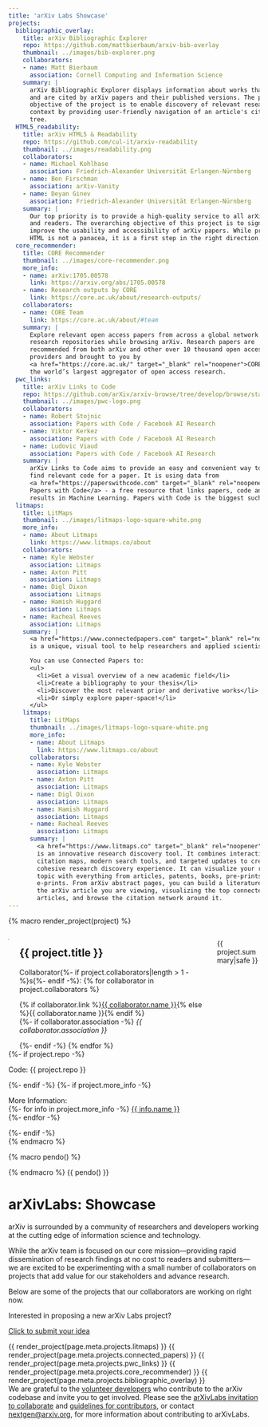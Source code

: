 ```yaml
---
title: 'arXiv Labs Showcase'
projects:
  bibliographic_overlay:
    title: arXiv Bibliographic Explorer
    repo: https://github.com/mattbierbaum/arxiv-bib-overlay
    thumbnail: ../images/bib-explorer.png
    collaborators:
    - name: Matt Bierbaum
      association: Cornell Computing and Information Science
    summary: |
      arXiv Bibliographic Explorer displays information about works that cite
      and are cited by arXiv papers and their published versions. The primary
      objective of the project is to enable discovery of relevant research and
      context by providing user-friendly navigation of an article's citation
      tree.
  HTML5_readability:
    title: arXiv HTML5 & Readability
    repo: https://github.com/cul-it/arxiv-readability
    thumbnail: ../images/readability.png
    collaborators:
    - name: Michael Kohlhase
      association: Friedrich-Alexander Universität Erlangen-Nürnberg
    - name: Ben Firschman
      association: arXiv-Vanity
    - name: Deyan Ginev
      association: Friedrich-Alexander Universität Erlangen-Nürnberg
    summary: |
      Our top priority is to provide a high-quality service to all arXiv authors
      and readers. The overarching objective of this project is to significantly
      improve the usability and accessibility of arXiv papers. While providing
      HTML is not a panacea, it is a first step in the right direction.
  core_recommender:
    title: CORE Recommender
    thumbnail: ../images/core-recommender.png
    more_info:
    - name: arXiv:1705.00578
      link: https://arxiv.org/abs/1705.00578
    - name: Research outputs by CORE
      link: https://core.ac.uk/about/research-outputs/
    collaborators:
    - name: CORE Team
      link: https://core.ac.uk/about/#team
    summary: |
      Explore relevant open access papers from across a global network of
      research repositories while browsing arXiv. Research papers are
      recommended from both arXiv and other over 10 thousand open access data
      providers and brought to you by
      <a href="https://core.ac.uk/" target="_blank" rel="noopener">CORE</a>,
      the world’s largest aggregator of open access research.
  pwc_links:
    title: arXiv Links to Code
    repo: https://github.com/arXiv/arxiv-browse/tree/develop/browse/static/js/paperswithcode.js
    thumbnail: ../images/pwc-logo.png
    collaborators:
    - name: Robert Stojnic
      association: Papers with Code / Facebook AI Research
    - name: Viktor Kerkez
      association: Papers with Code / Facebook AI Research
    - name: Ludovic Viaud
      association: Papers with Code / Facebook AI Research
    summary: |
      arXiv Links to Code aims to provide an easy and convenient way to
      find relevant code for a paper. It is using data from
      <a href="https://paperswithcode.com" target="_blank" rel="noopener">
      Papers with Code</a> - a free resource that links papers, code and
      results in Machine Learning. Papers with Code is the biggest such resource and is licensed under an open license.
  litmaps:
    title: LitMaps
    thumbnail: ../images/litmaps-logo-square-white.png
    more_info:
    - name: About Litmaps
      link: https://www.litmaps.co/about
    collaborators:
    - name: Kyle Webster
      association: Litmaps
    - name: Axton Pitt
      association: Litmaps
    - name: Digl Dixon
      association: Litmaps
    - name: Hamish Huggard
      association: Litmaps
    - name: Racheal Reeves
      association: Litmaps
    summary: |
      <a href="https://www.connectedpapers.com" target="_blank" rel="noopener">Connected Papers</a>
      is a unique, visual tool to help researchers and applied scientists find and explore papers relevant to their field of work.

      You can use Connected Papers to:
      <ul>
        <li>Get a visual overview of a new academic field</li>
        <li>Create a bibliography to your thesis</li>
        <li>Discover the most relevant prior and derivative works</li>
        <li>Or simply explore paper-space!</li>
      </ul>
    litmaps:
      title: LitMaps
      thumbnail: ../images/litmaps-logo-square-white.png
      more_info:
      - name: About Litmaps
        link: https://www.litmaps.co/about
      collaborators:
      - name: Kyle Webster
        association: Litmaps
      - name: Axton Pitt
        association: Litmaps
      - name: Digl Dixon
        association: Litmaps
      - name: Hamish Huggard
        association: Litmaps
      - name: Racheal Reeves
        association: Litmaps
      summary: |
        <a href="https://www.litmaps.co" target="_blank" rel="noopener">Litmaps</a>
        is an innovative research discovery tool. It combines interactive
        citation maps, modern search tools, and targeted updates to create a
        cohesive research discovery experience. It can visualize your research
        topic with everything from articles, patents, books, pre-prints, and
        e-prints. From arXiv abstract pages, you can build a literature map from
        the arXiv article you are viewing, visualizing the top connected
        articles, and browse the citation network around it.
---
```

<style>
h1#arxivlabs {
  margin-top: 0;
}
</style>
{% macro render_project(project) %}
<article class="card">
  <div class="card-content">
    <div class="columns">
      <div class="column is-narrow-tablet">
        <p class="image is-128x128" style="border: 1px solid gray"><img src="{{project.thumbnail}}" alt="" /></p>
      </div>
      <div class="column is-one-third-desktop is-one-half-tablet">
        <h2>{{ project.title }}</h2>
        <span class="label">Collaborator{%- if project.collaborators|length > 1 -%}s{%- endif -%}: </span>
        {% for collaborator in project.collaborators %}
        <p>{% if collaborator.link %}<a href="{{ collaborator.link }}" target="_blank" rel="noopener">{{ collaborator.name }}</a>{% else %}{{ collaborator.name }}{% endif %}<br />
        {%- if collaborator.association -%}
        <em>{{ collaborator.association }}</em></p>
        {%- endif -%}
        {% endfor %}
      </div>
      <div class="column">
        <p>{{ project.summary|safe }}</p>
      </div>
    </div>
    {%- if project.repo -%}
    <p class="has-text-right"><span class="has-text-weight-bold">
      Code: </span>{{ project.repo }}</p>
    {%- endif -%}
    {%- if project.more_info -%}
    <p class="has-text-right"><span class="has-text-weight-bold">
      More Information: </span><br/>
      {%- for info in project.more_info -%}
      <a href="{{ info.link}}" target="_blank" rel="noopener">{{ info.name }}</a><br/>
      {%- endfor -%}
    </p>
    {%- endif -%}
  </div>
</article>
{% endmacro %}


{% macro pendo() %}
<script>
(function(apiKey){
    (function(p,e,n,d,o){var v,w,x,y,z;o=p[d]=p[d]||{};o._q=[];
    v=['initialize','identify','updateOptions','pageLoad','track'];for(w=0,x=v.length;w<x;++w)(function(m){
        o[m]=o[m]||function(){o._q[m===v[0]?'unshift':'push']([m].concat([].slice.call(arguments,0)));};})(v[w]);
        y=e.createElement(n);y.async=!0;y.src='https://content.analytics.arxiv.org/agent/static/'+apiKey+'/pendo.js';
        z=e.getElementsByTagName(n)[0];z.parentNode.insertBefore(y,z);})(window,document,'script','pendo');

        // Call this whenever information about your visitors becomes available
        // Please use Strings, Numbers, or Bools for value types.
        pendo.initialize({
            visitor: {
                id:              'arxiv-labs-user'   // Required if user is logged in
                // email:        // Recommended if using Pendo Feedback, or NPS Email
                // full_name:    // Recommended if using Pendo Feedback
                // role:         // Optional
                // You can add any additional visitor level key-values here,
                // as long as it's not one of the above reserved names.
            },

            account: {
                id:           'ARXIV-LABS' // Highly recommended
                // name:         // Optional
                // is_paying:    // Recommended if using Pendo Feedback
                // monthly_value:// Recommended if using Pendo Feedback
                // planLevel:    // Optional
                // planPrice:    // Optional
                // creationDate: // Optional
                // You can add any additional account level key-values here,
                // as long as it's not one of the above reserved names.
            }
        });
})('d6494389-b427-4103-7c76-03182ecc8e60');
</script>
{% endmacro %}
{{ pendo() }}
# arXivLabs: Showcase

arXiv is surrounded by a community of researchers and developers working at the cutting edge of information science and technology.

While the arXiv team is focused on our core mission—providing rapid dissemination of research findings at no cost to readers and submitters—we are excited to be experimenting with a small number of collaborators on projects that add value for our stakeholders and advance research.

Below are some of the projects that our collaborators are working on right now.

Interested in proposing a new arXiv Labs project?

<a href="/project-proposal" class="button-fancy">Click to submit your idea <span> </span></a>

{{ render_project(page.meta.projects.litmaps) }}
{{ render_project(page.meta.projects.connected_papers) }}
{{ render_project(page.meta.projects.pwc_links) }}
{{ render_project(page.meta.projects.core_recommender) }}
{{ render_project(page.meta.projects.bibliographic_overlay) }}
<br/>
We are grateful to the [volunteer developers](https://arxiv.org/about/people/developers) who contribute to the arXiv codebase and invite you to get involved. Please see the [arXivLabs invitation to collaborate](/) and [guidelines for contributors](https://github.com/arXiv/.github/blob/master/CONTRIBUTING.md), or contact nextgen@arxiv.org, for more information about contributing to arXivLabs.
